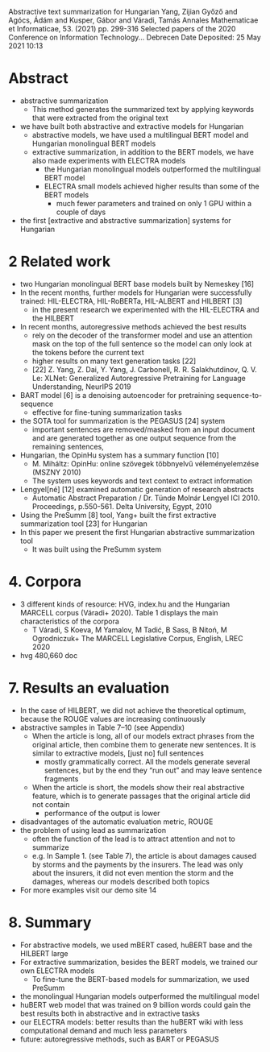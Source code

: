 Abstractive text summarization for Hungarian
Yang, Zijian Győző and Agócs, Ádám and Kusper, Gábor and Váradi, Tamás
Annales Mathematicae et Informaticae, 53. (2021) pp. 299-316
Selected papers of the 2020 Conference on Information Technology... Debrecen
Date Deposited: 	25 May 2021 10:13

# Abstract

* abstractive summarization
  * This method generates the summarized text by applying keywords that were
    extracted from the original text
* we have built both abstractive and extractive models for Hungarian
  * abstractive models, we have used a multilingual BERT model and Hungarian
    monolingual BERT models
  * extractive summarization, in addition to the BERT models, we have also made
    experiments with ELECTRA models
    * the Hungarian monolingual models outperformed the multilingual BERT model
    * ELECTRA small models achieved higher results than some of the BERT models
      * much fewer parameters and trained on only 1 GPU within a couple of days
* the first [extractive and abstractive summarization] systems for Hungarian

# 2 Related work

* two Hungarian monolingual BERT base models built by Nemeskey [16]
* In the recent months, further models for Hungarian were successfully trained:
  HIL-ELECTRA, HIL-RoBERTa, HIL-ALBERT and HILBERT [3]
  * in the present research we experimented with the HIL-ELECTRA and the HILBERT
* In recent months, autoregressive methods achieved the best results
  * rely on the decoder of the transformer model and
    use an attention mask on the top of the full sentence so the model can only
    look at the tokens before the current text
  * higher results on many text generation tasks [22]
  * [22] Z. Yang, Z. Dai, Y. Yang, J. Carbonell, R. R. Salakhutdinov, Q. V. Le:
    XLNet: Generalized Autoregressive Pretraining for Language Understanding,
    NeurIPS 2019
* BART model [6] is a denoising autoencoder for pretraining sequence-to-sequence
  * effective for fine-tuning summarization tasks
* the SOTA tool for summarization is the PEGASUS [24] system
  * important sentences are removed/masked from an input document and are
    generated together as one output sequence from the remaining sentences,
* Hungarian, the OpinHu system has a summary function [10]
  * M. Miháltz: OpinHu: online szövegek többnyelvű véleményelemzése (MSZNY 2010)
  * The system uses keywords and text context to extract information
* Lengyel[né] [12] examined automatic generation of research abstracts
  * Automatic Abstract Preparation /
    Dr. Tünde Molnár Lengyel
    ICI 2010. Proceedings, p.550-561. Delta University, Egypt, 2010
* Using the PreSumm [8] tool, Yang+ built the first extractive summarization
  tool [23] for Hungarian
* In this paper we present the first Hungarian abstractive summarization tool
  * It was built using the PreSumm system

# 4. Corpora

* 3 different kinds of resource: HVG, index.hu and the Hungarian MARCELL corpus
  (Váradi+ 2020). Table 1 displays the main characteristics of the corpora
  * T Váradi, S Koeva, M Yamalov, M Tadić, B Sass, B Nitoń, M  Ogrodniczuk+
    The MARCELL Legislative Corpus, English, LREC 2020
* hvg 480,660 doc

# 7. Results an evaluation

* In the case of HILBERT, we did not achieve the theoretical optimum, because
  the ROUGE values are increasing continuously
* abstractive samples in Table 7–10 (see Appendix)
  * When the article is long, all of our models extract phrases from the
    original article, then combine them to generate new sentences. It is similar
    to extractive models, [just no] full sentences
    * mostly grammatically correct. All the models generate several sentences,
      but by the end they “run out” and may leave sentence fragments
  * When the article is short, the models show their real abstractive feature,
    which is to generate passages that the original article did not contain
    * performance of the output is lower
* disadvantages of the automatic evaluation metric, ROUGE
* the problem of using lead as summarization
  * often the function of the lead is to attract attention and not to summarize
  * e.g. In Sample 1. (see Table 7), the article is about damages caused by
    storms and the payments by the insurers. The lead was only about the
    insurers, it did not even mention the storm and the damages, whereas our
    models described both topics
* For more examples visit our demo site 14

# 8. Summary

* For abstractive models, we used mBERT cased, huBERT base and the HILBERT large
* For extractive summarization, besides the BERT models, we trained our own
  ELECTRA models
  * To fine-tune the BERT-based models for summarization, we used PreSumm
* the monolingual Hungarian models outperformed the multilingual model
* huBERT web model that was trained on 9 billion words could gain the best
  results both in abstractive and in extractive tasks
* our ELECTRA models: better results than the huBERT wiki with less
  computational demand and much less parameters
* future: autoregressive methods, such as BART or PEGASUS
